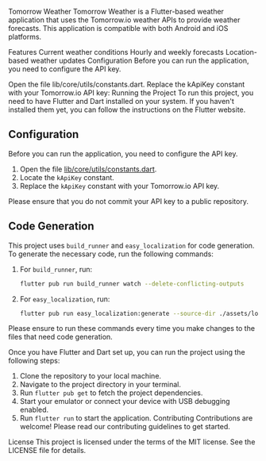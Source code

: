 Tomorrow Weather
Tomorrow Weather is a Flutter-based weather application that uses the Tomorrow.io weather APIs to provide weather forecasts. This application is compatible with both Android and iOS platforms.

Features
Current weather conditions
Hourly and weekly forecasts
Location-based weather updates
Configuration
Before you can run the application, you need to configure the API key.

Open the file lib/core/utils/constants.dart.
Replace the kApiKey constant with your Tomorrow.io API key:
Running the Project
To run this project, you need to have Flutter and Dart installed on your system. If you haven't installed them yet, you can follow the instructions on the Flutter website.

## Configuration

Before you can run the application, you need to configure the API key.

1. Open the file [lib/core/utils/constants.dart](lib/core/utils/constants.dart).
2. Locate the `kApiKey` constant.
3. Replace the `kApiKey` constant with your Tomorrow.io API key.

Please ensure that you do not commit your API key to a public repository.

## Code Generation

This project uses `build_runner` and `easy_localization` for code generation. To generate the necessary code, run the following commands:

1. For `build_runner`, run:
   ```bash
   flutter pub run build_runner watch --delete-conflicting-outputs
   ```
2. For `easy_localization`, run:
   ```bash
   flutter pub run easy_localization:generate --source-dir ./assets/locales -f keys -O lib/gen -o locale_keys.g.dart
   ```

Please ensure to run these commands every time you make changes to the files that need code generation.

Once you have Flutter and Dart set up, you can run the project using the following steps:

1. Clone the repository to your local machine.
2. Navigate to the project directory in your terminal.
3. Run `flutter pub get` to fetch the project dependencies.
4. Start your emulator or connect your device with USB debugging enabled.
5. Run `flutter run` to start the application.
   Contributing
   Contributions are welcome! Please read our contributing guidelines to get started.

License
This project is licensed under the terms of the MIT license. See the LICENSE file for details.
